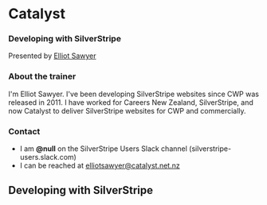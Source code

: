 # Catalyst <!-- .element: class="catalyst-logo" -->
### Developing with SilverStripe
Presented by <!-- .element: class="small-text" --> [Elliot Sawyer](mailto:elliotsawyer@catalyst.net.nz) <!-- .element: class="small-text" -->


### About the trainer

I'm Elliot Sawyer. I've been developing SilverStripe websites since CWP was released in 2011. I have worked for Careers New Zealand, SilverStripe, and now Catalyst to deliver SilverStripe websites for CWP and commercially.

### Contact
* I am **@null** on the SilverStripe Users Slack channel (silverstripe-users.slack.com)
* I can be reached at elliotsawyer@catalyst.net.nz


## Developing with SilverStripe <!-- .slide: class="title-slide" --> <!-- .element: class="orange" -->


